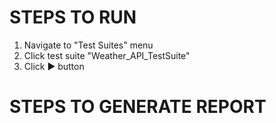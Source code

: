 # STEPS TO RUN

1. Navigate to "Test Suites" menu
2. Click test suite "Weather_API_TestSuite"
3. Click ▶ button


# STEPS TO GENERATE REPORT